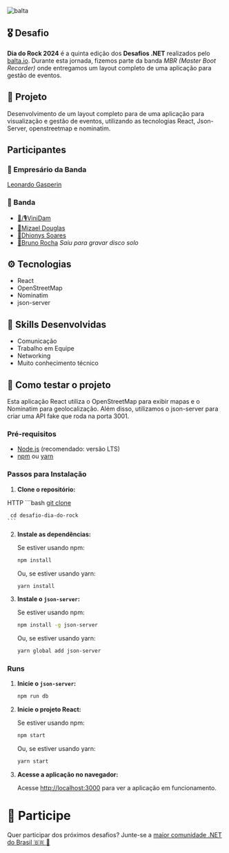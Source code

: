 ![balta](https://baltaio.blob.core.windows.net/static/images/dark/balta-logo.svg)

## 🎖️ Desafio
**Dia do Rock 2024** é a quinta edição dos **Desafios .NET** realizados pelo [balta.io](https://balta.io). Durante esta jornada, fizemos parte da banda *MBR (Master Boot Recorder)*  onde entregamos um layout completo de uma aplicação para gestão de eventos.

## 📱 Projeto
Desenvolvimento de um layout completo para de uma aplicação para visualização e gestão de eventos, utilizando as tecnologias React, Json-Server, openstreetmap e nominatim.

## Participantes
### 🚀 Empresário da Banda
[Leonardo Gasperin](https://github.com/leonardoGasperin)

### 🎸 Banda
* [🎸/🎙️ViniDam](https://github.com/Vinidamiaop/Vinidamiaop)
* [🎹Mizael Douglas](https://github.com/Mizaeldouglas)
* [🥁Dhionys Soares](https://github.com/dhionys-soares)
* [🎸Bruno Rocha](https://github.com/brunorocha-dev) _Saiu para gravar disco solo_

## ⚙️ Tecnologias
* React
* OpenStreetMap
* Nominatim
* json-server

## 🥋 Skills Desenvolvidas
* Comunicação
* Trabalho em Equipe
* Networking
* Muito conhecimento técnico

## 🧪 Como testar o projeto
Esta aplicação React utiliza o OpenStreetMap para exibir mapas e o Nominatim para geolocalização. Além disso, utilizamos o json-server para criar uma API fake que roda na porta 3001.

### Pré-requisitos

- [Node.js](https://nodejs.org/) (recomendado: versão LTS)
- [npm](https://www.npmjs.com/) ou [yarn](https://yarnpkg.com/)

### Passos para Instalação

1. **Clone o repositório:**

HTTP
    ```bash
     [git clone](https://github.com/leonardoGasperin/desafio-dia-do-rock.git)
 
     cd desafio-dia-do-rock
    ```
  
2. **Instale as dependências:**

    Se estiver usando npm:
    
    ```bash
    npm install
    ```

    Ou, se estiver usando yarn:
    
    ```bash
    yarn install
    ```

3. **Instale o `json-server`:**

    Se estiver usando npm:
    
    ```bash
    npm install -g json-server
    ```

    Ou, se estiver usando yarn:
    
    ```bash
    yarn global add json-server
    ```
### Runs
1. **Inicie o `json-server`:**

    ```bash
    npm run db
    ```
2. **Inicie o projeto React:**

    Se estiver usando npm:
    
    ```bash
    npm start
    ```

    Ou, se estiver usando yarn:
    
    ```bash
    yarn start
    ```
3. **Acesse a aplicação no navegador:**

    Acesse [http://localhost:3000](http://localhost:3000) para ver a aplicação em funcionamento.


# 💜 Participe
Quer participar dos próximos desafios? Junte-se a [maior comunidade .NET do Brasil 🇧🇷 💜](https://balta.io/discord)
